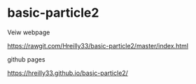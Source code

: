 # basic-particle2


Veiw webpage

https://rawgit.com/Hreilly33/basic-particle2/master/index.html

github pages

https://hreilly33.github.io/basic-particle2/

